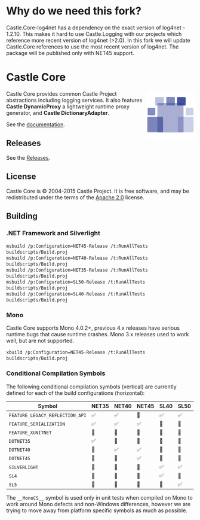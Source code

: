# Why do we need this fork?

Castle.Core-log4net has a dependency on the exact version of log4net - 1.2.10. This makes it hard to use Castle.Logging with our projects which reference more recent version of log4net (>2.0). In this fork we will update Castle.Core references to use the most recent version of log4net. The package will be published only with NET45 support.

# Castle Core

<img align="right" src="docs/images/castle-logo.png">

Castle Core provides common Castle Project abstractions including logging services. It also features **Castle DynamicProxy** a lightweight runtime proxy generator, and **Castle DictionaryAdapter**.

See the [documentation](docs/README.md).

## Releases

See the [Releases](https://github.com/castleproject/Core/releases).

## License

Castle Core is &copy; 2004-2015 Castle Project. It is free software, and may be redistributed under the terms of the [Apache 2.0](http://opensource.org/licenses/Apache-2.0) license.

## Building

### .NET Framework and Silverlight

```
msbuild /p:Configuration=NET45-Release /t:RunAllTests buildscripts/Build.proj
msbuild /p:Configuration=NET40-Release /t:RunAllTests buildscripts/Build.proj
msbuild /p:Configuration=NET35-Release /t:RunAllTests buildscripts/Build.proj
msbuild /p:Configuration=SL50-Release /t:RunAllTests buildscripts/Build.proj
msbuild /p:Configuration=SL40-Release /t:RunAllTests buildscripts/Build.proj
```

### Mono

Castle Core supports Mono 4.0.2+, previous 4.x releases have serious runtime bugs that cause runtime crashes. Mono 3.x releases used to work well, but are not supported.

```
xbuild /p:Configuration=NET45-Release /t:RunAllTests buildscripts/Build.proj
```

### Conditional Compilation Symbols

The following conditional compilation symbols (vertical) are currently defined for each of the build configurations (horizontal):

Symbol                          | NET35              | NET40              | NET45              | SL40               | SL50
------------------------------- | ------------------ | ------------------ | ------------------ | ------------------ | ------------------
`FEATURE_LEGACY_REFLECTION_API` | :white_check_mark: | :white_check_mark: | :no_entry_sign:    | :white_check_mark: | :white_check_mark:
`FEATURE_SERIALIZATION`         | :white_check_mark: | :white_check_mark: | :white_check_mark: | :no_entry_sign:    | :no_entry_sign:
`FEATURE_XUNITNET`              | :no_entry_sign:    | :no_entry_sign:    | :no_entry_sign:    | :no_entry_sign:    | :no_entry_sign:
`DOTNET35`                      | :white_check_mark: | :no_entry_sign:    | :no_entry_sign:    | :no_entry_sign:    | :no_entry_sign:
`DOTNET40`                      | :no_entry_sign:    | :white_check_mark: | :white_check_mark: | :no_entry_sign:    | :no_entry_sign:
`DOTNET45`                      | :no_entry_sign:    | :no_entry_sign:    | :white_check_mark: | :no_entry_sign:    | :no_entry_sign:
`SILVERLIGHT`                   | :no_entry_sign:    | :no_entry_sign:    | :no_entry_sign:    | :white_check_mark: | :white_check_mark:
`SL4`                           | :no_entry_sign:    | :no_entry_sign:    | :no_entry_sign:    | :white_check_mark: | :no_entry_sign:
`SL5`                           | :no_entry_sign:    | :no_entry_sign:    | :no_entry_sign:    | :no_entry_sign:    | :white_check_mark:

The `__MonoCS__` symbol is used only in unit tests when compiled on Mono to work around Mono defects and non-Windows differences, however we are trying to move away from platform specific symbols as much as possible.

